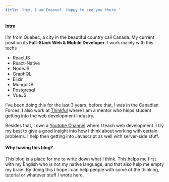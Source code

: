 ```yaml
---
title: 'Hey, I am Emanuel. Happy to see you there.'
---
```


#### Intro

I’m from Quebec, a city in the beautiful country call Canada. My current position its **Full-Stack Web & Mobile Developer**. I work mainly with this techs

- ReactJS
- React-Native
- NodeJS
- GraphQL
- Elixir
- MongoDB
- Postgresql
- VueJS

I’ve been doing this for the last 3 years, before that, I was in the Canadian Forces. I also work at [Thinkful](https://www.thinkful.com/) where I am a mentor who helps student getting into the web development industry.

Besides that, I own a [Youtube Channel](https://www.youtube.com/channel/UC7R7bcH9-KEBDiGNP1mZnmw) where I teach web development. I try my best to give a good insight into how I think about working with certain problems. I help then getting into Javascript as well with server-side stuff.

#### Why having this blog?

This blog is a place for me to write down what I think. This helps me first with my English who is not my native language, and that also help me empty my brain. By doing this I hope I can help people with some of the thinking, tutorial or whatever stuff I wrote here.
